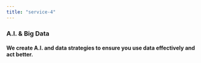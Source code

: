 ```yaml
---
title: "service-4"
---
```


### A.I. & Big Data

#### We create A.I. and data strategies to ensure you use data effectively and act better.
